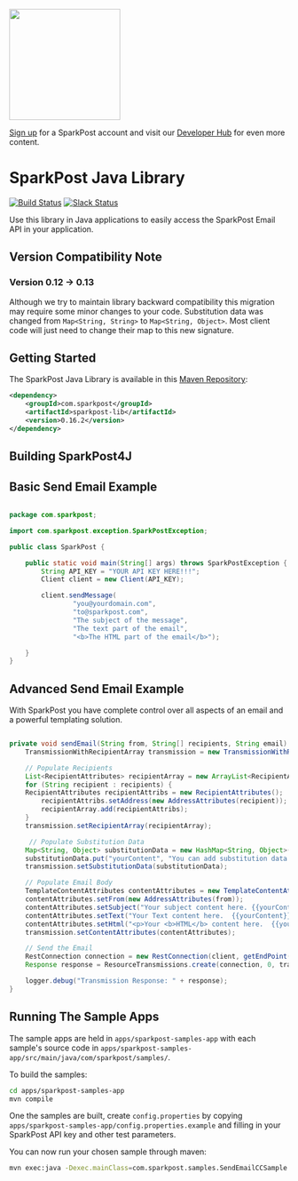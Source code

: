 <a href="https://www.sparkpost.com"><img src="https://www.sparkpost.com/sites/default/files/attachments/SparkPost_Logo_2-Color_Gray-Orange_RGB.svg" width="200px"/></a>

[Sign up](https://app.sparkpost.com/sign-up?src=Dev-Website&sfdcid=70160000000pqBb) for a SparkPost account and visit our [Developer Hub](https://developers.sparkpost.com) for even more content.

# SparkPost Java Library

[![Build Status](https://travis-ci.org/SparkPost/java-sparkpost.svg?branch=master)](https://travis-ci.org/SparkPost/java-sparkpost) [![Slack Status](http://slack.sparkpost.com/badge.svg)](http://slack.sparkpost.com)

Use this library in Java applications to easily access the SparkPost Email API in your application.

## Version Compatibility Note

### Version 0.12 -> 0.13

Although we try to maintain library backward compatibility this migration may require some minor changes to your code. Substitution data was changed from `Map<String, String>` to `Map<String, Object>`. Most client code will just need to change their map to this new signature.

## Getting Started

The SparkPost Java Library is available in this [Maven Repository](http://maven.apache.org/download.cgi):


```xml
<dependency>
	<groupId>com.sparkpost</groupId>
	<artifactId>sparkpost-lib</artifactId>
	<version>0.16.2</version>
</dependency>
```

## Building SparkPost4J

## Basic Send Email Example

```java

package com.sparkpost;

import com.sparkpost.exception.SparkPostException;

public class SparkPost {

    public static void main(String[] args) throws SparkPostException {
        String API_KEY = "YOUR API KEY HERE!!!";
        Client client = new Client(API_KEY);

        client.sendMessage(
                "you@yourdomain.com",
                "to@sparkpost.com",
                "The subject of the message",
                "The text part of the email",
                "<b>The HTML part of the email</b>");

    }
}

```



## Advanced Send Email Example

With SparkPost you have complete control over all aspects of an email and a powerful templating solution.

```java

private void sendEmail(String from, String[] recipients, String email) throws SparkPostException {
	TransmissionWithRecipientArray transmission = new TransmissionWithRecipientArray();

	// Populate Recipients
	List<RecipientAttributes> recipientArray = new ArrayList<RecipientAttributes>();
	for (String recipient : recipients) {
	RecipientAttributes recipientAttribs = new RecipientAttributes();
		recipientAttribs.setAddress(new AddressAttributes(recipient));
		recipientArray.add(recipientAttribs);
	}
	transmission.setRecipientArray(recipientArray);

	 // Populate Substitution Data
    Map<String, Object> substitutionData = new HashMap<String, Object>();
    substitutionData.put("yourContent", "You can add substitution data too.");
    transmission.setSubstitutionData(substitutionData);

    // Populate Email Body
    TemplateContentAttributes contentAttributes = new TemplateContentAttributes();
    contentAttributes.setFrom(new AddressAttributes(from));
    contentAttributes.setSubject("Your subject content here. {{yourContent}}");
    contentAttributes.setText("Your Text content here.  {{yourContent}}");
    contentAttributes.setHtml("<p>Your <b>HTML</b> content here.  {{yourContent}}</p>");
    transmission.setContentAttributes(contentAttributes);

	// Send the Email
	RestConnection connection = new RestConnection(client, getEndPoint());
	Response response = ResourceTransmissions.create(connection, 0, transmission);

	logger.debug("Transmission Response: " + response);
}

```

## Running The Sample Apps

The sample apps are held in `apps/sparkpost-samples-app` with each sample's source code in `apps/sparkpost-samples-app/src/main/java/com/sparkpost/samples/`.

To build the samples:

```bash
cd apps/sparkpost-samples-app
mvn compile
```

One the samples are built, create `config.properties` by copying `apps/sparkpost-samples-app/config.properties.example` and filling in your SparkPost API key and other test parameters.

You can now run your chosen sample through maven:

```bash
mvn exec:java -Dexec.mainClass=com.sparkpost.samples.SendEmailCCSample
```

